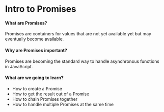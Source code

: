 # Intro to Promises

#### What are Promises?

Promises are containers for values that are not yet available yet but may eventually become available.

#### Why are Promises important?

Promises are becoming the standard way to handle asynchronous functions in JavaScript.

#### What are we going to learn?

-   How to create a Promise
-   How to get the result out of a Promise
-   How to chain Promises together
-   How to handle multiple Promises at the same time
